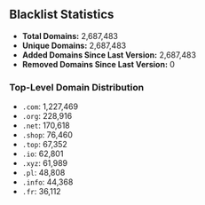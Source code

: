 ## Blacklist Statistics

- **Total Domains:** 2,687,483
- **Unique Domains:** 2,687,483
- **Added Domains Since Last Version:** 2,687,483
- **Removed Domains Since Last Version:** 0

### Top-Level Domain Distribution

-  `.com`: 1,227,469
-  `.org`: 228,916
-  `.net`: 170,618
-  `.shop`: 76,460
-  `.top`: 67,352
-  `.io`: 62,801
-  `.xyz`: 61,989
-  `.pl`: 48,808
-  `.info`: 44,368
-  `.fr`: 36,112

